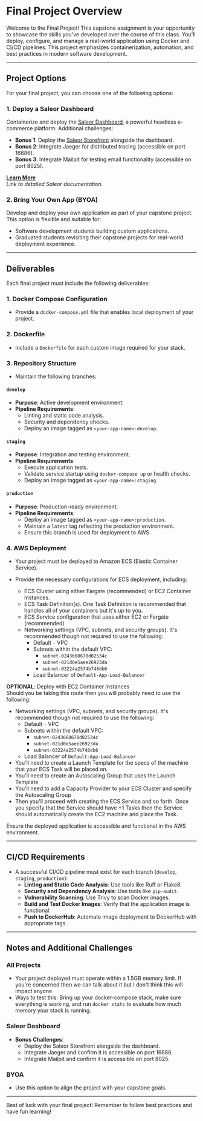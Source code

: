 # Final Project Overview

Welcome to the Final Project! This capstone assignment is your opportunity to showcase the skills you've developed over the course of this class. You'll deploy, configure, and manage a real-world application using Docker and CI/CD pipelines. This project emphasizes containerization, automation, and best practices in modern software development.

---

## Project Options

For your final project, you can choose one of the following options:

### 1. **Deploy a Saleor Dashboard**

Containerize and deploy the [Saleor Dashboard](https://github.com/cypher4859/codeyou-devops-with-aws-final-project-saleor-full), a powerful headless e-commerce platform. Additional challenges:

- **Bonus 1**: Deploy the [Saleor Storefront](https://github.com/saleor/storefront) alongside the dashboard.
- **Bonus 2**: Integrate Jaeger for distributed tracing (accessible on port 16686).
- **Bonus 3**: Integrate Mailpit for testing email functionality (accessible on port 8025).

[**Learn More**](https://github.com/cypher4859/codeyou-devops-with-aws-final-project-saleor-full)\
*Link to detailed Saleor documentation.*

### 2. **Bring Your Own App (BYOA)**

Develop and deploy your own application as part of your capstone project. This option is flexible and suitable for:

- Software development students building custom applications.
- Graduated students revisiting their capstone projects for real-world deployment experience.

---

## Deliverables

Each final project must include the following deliverables:

### 1. **Docker Compose Configuration**

- Provide a `docker-compose.yml` file that enables local deployment of your project.

### 2. **Dockerfile**

- Include a `Dockerfile` for each custom image required for your stack.

### 3. **Repository Structure**

- Maintain the following branches:

#### `develop`

- **Purpose**: Active development environment.
- **Pipeline Requirements**:
  - Linting and static code analysis.
  - Security and dependency checks.
  - Deploy an image tagged as `<your-app-name>:develop`.

#### `staging`

- **Purpose**: Integration and testing environment.
- **Pipeline Requirements**:
  - Execute application tests.
  - Validate service startup using `docker-compose up` or health checks.
  - Deploy an image tagged as `<your-app-name>:staging`.

#### `production`

- **Purpose**: Production-ready environment.
- **Pipeline Requirements**:
  - Deploy an image tagged as `<your-app-name>:production`.
  - Maintain a `latest` tag reflecting the production environment.
  - Ensure this branch is used for deployment to AWS.

### 4. AWS Deployment

- Your project must be deployed to Amazon ECS (Elastic Container Service).

- Provide the necessary configurations for ECS deployment, including:
    - ECS Cluster using either Fargate (recommended) or EC2 Container Instances.
    - ECS Task Definition(s). One Task Definition is recommended that handles all of your containers but it's up to you.
    - ECS Service configuration that uses either EC2 or Fargate (recommended)
    - Networking settings (VPC, subnets, and security groups). It's recommended though not required to use the following:
      - Default `-` VPC
      - Subnets within the default VPC:
        - `subnet-0243668670d02534c`
        - `subnet-021d0e5aee26923da`
        - `subnet-03224a2574b748db6`
      - Load Balancer of `Default-App-Load-Balancer`

**OPTIONAL**: Deploy with EC2 Container Instances  
Should you be taking this route then you will probably need to use the following:
   - Networking settings (VPC, subnets, and security groups). It's recommended though not required to use the following:
      - Default `-` VPC
      - Subnets within the default VPC:
        - `subnet-0243668670d02534c`
        - `subnet-021d0e5aee26923da`
        - `subnet-03224a2574b748db6`
      - Load Balancer of `Default-App-Load-Balancer`
  - You'll need to create a Launch Template for the specs of the machine that your ECS Task will be placed on.
  - You'll need to create an Autoscaling Group that uses the Launch Template
  - You'll need to add a Capacity Provider to your ECS Cluster and specify the Autoscaling Group
  - Then you'll proceed with creating the ECS Service and so forth. Once you specify that the Service should have +1 Tasks then the Service should automatically create the EC2 machine and place the Task.
  


Ensure the deployed application is accessible and functional in the AWS environment.

---

## CI/CD Requirements

- A successful CI/CD pipeline must exist for each branch (`develop`, `staging`, `production`):
  - **Linting and Static Code Analysis**: Use tools like Ruff or Flake8.
  - **Security and Dependency Analysis**: Use tools like `pip-audit`.
  - **Vulnerability Scanning**: Use Trivy to scan Docker images.
  - **Build and Test Docker Images**: Verify that the application image is functional.
  - **Push to DockerHub**: Automate image deployment to DockerHub with appropriate tags.

---

## Notes and Additional Challenges

### All Projects

- Your project deployed must operate within a 1.5GB memory limit. If you're concerned then we can talk about it but I don't think this will impact anyone
- Ways to test this: Bring up your docker-compose stack, make sure everything is working, and run `docker stats` to evaluate how much memory your stack is running.

### Saleor Dashboard

- **Bonus Challenges**:
  - Deploy the Saleor Storefront alongside the dashboard.
  - Integrate Jaeger and confirm it is accessible on port 16686.
  - Integrate Mailpit and confirm it is accessible on port 8025.

### BYOA

- Use this option to align the project with your capstone goals.

---

Best of luck with your final project! Remember to follow best practices and have fun learning!

